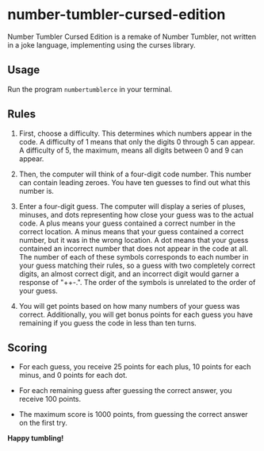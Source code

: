 # number-tumbler-cursed-edition
Number Tumbler Cursed Edition is a remake of Number Tumbler, not written in a joke language, implementing using the curses library.

## Usage
Run the program `numbertumblerce` in your terminal.

## Rules
1. First, choose a difficulty. This determines which numbers appear in the code. A difficulty of 1 means that only the digits 0 through 5 can appear. A difficulty of 5, the maximum, means all digits between 0 and 9 can appear.

2. Then, the computer will think of a four-digit code number. This number can contain leading zeroes. You have ten guesses to find out what this number is.

3. Enter a four-digit guess. The computer will display a series of pluses, minuses, and dots representing how close your guess was to the actual code. A plus means your guess contained a correct number in the correct location. A minus means that your guess contained a correct number, but it was in the wrong location. A dot means that your guess contained an incorrect number that does not appear in the code at all. The number of each of these symbols corresponds to each number in your guess matching their rules, so a guess with two completely correct digits, an almost correct digit, and an incorrect digit would garner a response of "++-.". The order of the symbols is unrelated to the order of your guess.

4. You will get points based on how many numbers of your guess was correct. Additionally, you will get bonus points for each guess you have remaining if you guess the code in less than ten turns.

## Scoring

* For each guess, you receive 25 points for each plus, 10 points for each minus, and 0 points for each dot.

* For each remaining guess after guessing the correct answer, you receive 100 points.

* The maximum score is 1000 points, from guessing the correct answer on the first try.

**Happy tumbling!**
